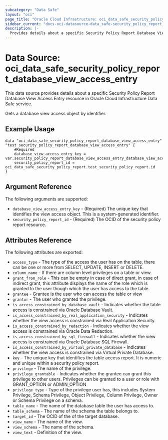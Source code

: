 ```yaml
---
subcategory: "Data Safe"
layout: "oci"
page_title: "Oracle Cloud Infrastructure: oci_data_safe_security_policy_report_database_view_access_entry"
sidebar_current: "docs-oci-datasource-data_safe-security_policy_report_database_view_access_entry"
description: |-
  Provides details about a specific Security Policy Report Database View Access Entry in Oracle Cloud Infrastructure Data Safe service
---
```


# Data Source: oci_data_safe_security_policy_report_database_view_access_entry
This data source provides details about a specific Security Policy Report Database View Access Entry resource in Oracle Cloud Infrastructure Data Safe service.

Gets a database view access object by identifier.

## Example Usage

```hcl
data "oci_data_safe_security_policy_report_database_view_access_entry" "test_security_policy_report_database_view_access_entry" {
	#Required
	database_view_access_entry_key = var.security_policy_report_database_view_access_entry_database_view_access_entry_key
	security_policy_report_id = oci_data_safe_security_policy_report.test_security_policy_report.id
}
```

## Argument Reference

The following arguments are supported:

* `database_view_access_entry_key` - (Required) The unique key that identifies the view access object. This is a system-generated identifier.
* `security_policy_report_id` - (Required) The OCID of the security policy report resource.


## Attributes Reference

The following attributes are exported:

* `access_type` - The type of the access the user has on the table, there can be one or more from SELECT, UPDATE, INSERT or DELETE. 
* `column_name` - If there are column level privileges on a table or view.
* `grant_from_role` - This can be empty in case of direct grant, in case of indirect grant, this attribute displays the name of the  role which is granted to the user though which the user has access to the table. 
* `grantee` - Grantee is the user who can access the table or view
* `grantor` - The user who granted the privilege.
* `is_access_constrained_by_database_vault` - Indicates whether the table access is constrained via Oracle Database Vault.
* `is_access_constrained_by_real_application_security` - Indicates whether the view access is constrained via Real Application Security.
* `is_access_constrained_by_redaction` - Indicates whether the view access is constrained via Oracle Data Redaction.
* `is_access_constrained_by_sql_firewall` - Indicates whether the view access is constrained via Oracle Database SQL Firewall.
* `is_access_constrained_by_virtual_private_database` - Indicates whether the view access is constrained via Virtual Private Database.
* `key` - The unique key that identifies the table access report. It is numeric and unique within a security policy report.
* `privilege` - The name of the privilege.
* `privilege_grantable` - Indicates whether the grantee can grant this privilege to other users. Privileges can be granted to a user or role with  GRANT_OPTION or ADMIN_OPTION 
* `privilege_type` - Type of the privilege user has, this includes System Privilege, Schema Privilege, Object Privilege, Column Privilege, Owner or Schema Privilege on a schema. 
* `table_name` - The name of the database table the user has access to.
* `table_schema` - The name of the schema the table belongs to.
* `target_id` - The OCID of the of the  target database.
* `view_name` - The name of the view.
* `view_schema` - The name of the schema.
* `view_text` - Definition of the view.

